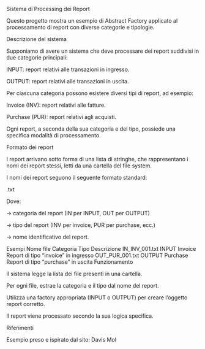 Sistema di Processing dei Report

Questo progetto mostra un esempio di Abstract Factory applicato al processamento di report con diverse categorie e tipologie.

Descrizione del sistema

Supponiamo di avere un sistema che deve processare dei report suddivisi in due categorie principali:

INPUT: report relativi alle transazioni in ingresso.

OUTPUT: report relativi alle transazioni in uscita.

Per ciascuna categoria possono esistere diversi tipi di report, ad esempio:

Invoice (INV): report relativi alle fatture.

Purchase (PUR): report relativi agli acquisti.

Ogni report, a seconda della sua categoria e del tipo, possiede una specifica modalità di processamento.

Formato dei report

I report arrivano sotto forma di una lista di stringhe, che rappresentano i nomi dei report stessi, letti da una cartella del file system.

I nomi dei report seguono il seguente formato standard:

<CAT>_<TYPE>_<NAME>.txt


Dove:

<CAT> → categoria del report (IN per INPUT, OUT per OUTPUT)

<TYPE> → tipo del report (INV per invoice, PUR per purchase, ecc.)

<NAME> → nome identificativo del report.

Esempi
Nome file	Categoria	Tipo	Descrizione
IN_INV_001.txt	INPUT	Invoice	Report di tipo “invoice” in ingresso
OUT_PUR_001.txt	OUTPUT	Purchase	Report di tipo “purchase” in uscita
Funzionamento

Il sistema legge la lista dei file presenti in una cartella.

Per ogni file, estrae la categoria e il tipo dal nome del report.

Utilizza una factory appropriata (INPUT o OUTPUT) per creare l’oggetto report corretto.

Il report viene processato secondo la sua logica specifica.

Riferimenti

Esempio preso e ispirato dal sito: Davis Mol